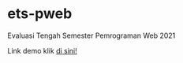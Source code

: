 # ets-pweb
Evaluasi Tengah Semester Pemrograman Web 2021

Link demo klik <a href="https://junaediakbar.github.io/ets-pweb/"> di sini!</a>
